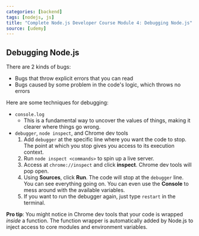 ```yaml
---
categories: [backend]
tags: [nodejs, js]
title: "Complete Node.js Developer Course Module 4: Debugging Node.js"
source: [udemy]
---
```


## Debugging Node.js

There are 2 kinds of bugs:
* Bugs that throw explicit errors that you can read
* Bugs caused by some problem in the code's logic, which throws no errors

Here are some techniques for debugging:

* `console.log`
  * This is a fundamental way to uncover the values of things, making it clearer where things go wrong.
* `debugger`, `node inspect`, and Chrome dev tools
  1. Add `debugger` at the specific line where you want the code to stop. The point at which you stop gives you access to its execution context.
  2. Run `node inspect <commands>` to spin up a live server.
  3. Access at `chrome://inspect` and click **inspect**. Chrome dev tools will pop open.
  4. Using **Sources**, click **Run**. The code will stop at the `debugger` line. You can see everything going on. You can even use the **Console** to mess around with the available variables.
  5. If you want to run the debugger again, just type `restart` in the terminal.

**Pro tip**: You might notice in Chrome dev tools that your code is wrapped *inside* a function. The function wrapper is automatically added by Node.js to inject access to core modules and environment variables.
